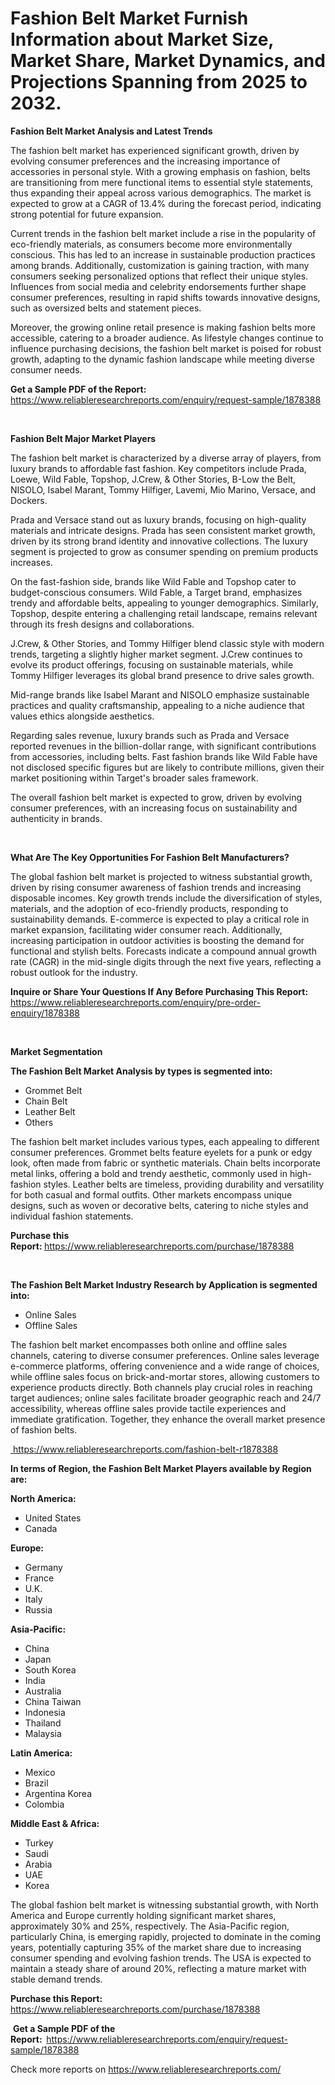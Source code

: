<p><h1>Fashion Belt Market Furnish Information about Market Size, Market Share, Market Dynamics, and Projections Spanning from 2025 to 2032.</h1></p><p><strong>Fashion Belt Market Analysis and Latest Trends</strong></p>
<p><p>The fashion belt market has experienced significant growth, driven by evolving consumer preferences and the increasing importance of accessories in personal style. With a growing emphasis on fashion, belts are transitioning from mere functional items to essential style statements, thus expanding their appeal across various demographics. The market is expected to grow at a CAGR of 13.4% during the forecast period, indicating strong potential for future expansion.</p><p>Current trends in the fashion belt market include a rise in the popularity of eco-friendly materials, as consumers become more environmentally conscious. This has led to an increase in sustainable production practices among brands. Additionally, customization is gaining traction, with many consumers seeking personalized options that reflect their unique styles. Influences from social media and celebrity endorsements further shape consumer preferences, resulting in rapid shifts towards innovative designs, such as oversized belts and statement pieces.</p><p>Moreover, the growing online retail presence is making fashion belts more accessible, catering to a broader audience. As lifestyle changes continue to influence purchasing decisions, the fashion belt market is poised for robust growth, adapting to the dynamic fashion landscape while meeting diverse consumer needs.</p></p>
<p><strong>Get a Sample PDF of the Report:&nbsp;</strong> <a href="https://www.reliableresearchreports.com/enquiry/request-sample/1878388?utm_campaign=2002&utm_medium=2&utm_source=Github&utm_content=ia&utm_term=08022025&utm_id=fashion-belt">https://www.reliableresearchreports.com/enquiry/request-sample/1878388</a></p>
<p>&nbsp;</p>
<p><strong>Fashion Belt Major Market Players</strong></p>
<p><p>The fashion belt market is characterized by a diverse array of players, from luxury brands to affordable fast fashion. Key competitors include Prada, Loewe, Wild Fable, Topshop, J.Crew, & Other Stories, B-Low the Belt, NISOLO, Isabel Marant, Tommy Hilfiger, Lavemi, Mio Marino, Versace, and Dockers.</p><p>Prada and Versace stand out as luxury brands, focusing on high-quality materials and intricate designs. Prada has seen consistent market growth, driven by its strong brand identity and innovative collections. The luxury segment is projected to grow as consumer spending on premium products increases. </p><p>On the fast-fashion side, brands like Wild Fable and Topshop cater to budget-conscious consumers. Wild Fable, a Target brand, emphasizes trendy and affordable belts, appealing to younger demographics. Similarly, Topshop, despite entering a challenging retail landscape, remains relevant through its fresh designs and collaborations.</p><p>J.Crew, & Other Stories, and Tommy Hilfiger blend classic style with modern trends, targeting a slightly higher market segment. J.Crew continues to evolve its product offerings, focusing on sustainable materials, while Tommy Hilfiger leverages its global brand presence to drive sales growth.</p><p>Mid-range brands like Isabel Marant and NISOLO emphasize sustainable practices and quality craftsmanship, appealing to a niche audience that values ethics alongside aesthetics. </p><p>Regarding sales revenue, luxury brands such as Prada and Versace reported revenues in the billion-dollar range, with significant contributions from accessories, including belts. Fast fashion brands like Wild Fable have not disclosed specific figures but are likely to contribute millions, given their market positioning within Target's broader sales framework.</p><p>The overall fashion belt market is expected to grow, driven by evolving consumer preferences, with an increasing focus on sustainability and authenticity in brands.</p></p>
<p>&nbsp;</p>
<p><strong>What Are The Key Opportunities For Fashion Belt Manufacturers?</strong></p>
<p><p>The global fashion belt market is projected to witness substantial growth, driven by rising consumer awareness of fashion trends and increasing disposable incomes. Key growth trends include the diversification of styles, materials, and the adoption of eco-friendly products, responding to sustainability demands. E-commerce is expected to play a critical role in market expansion, facilitating wider consumer reach. Additionally, increasing participation in outdoor activities is boosting the demand for functional and stylish belts. Forecasts indicate a compound annual growth rate (CAGR) in the mid-single digits through the next five years, reflecting a robust outlook for the industry.</p></p>
<p><strong>Inquire or Share Your Questions If Any Before Purchasing This Report:</strong> <a href="https://www.reliableresearchreports.com/enquiry/pre-order-enquiry/1878388?utm_campaign=2002&utm_medium=2&utm_source=Github&utm_content=ia&utm_term=08022025&utm_id=fashion-belt">https://www.reliableresearchreports.com/enquiry/pre-order-enquiry/1878388</a></p>
<p>&nbsp;</p>
<p><strong>Market Segmentation</strong></p>
<p><strong>The Fashion Belt Market Analysis by types is segmented into:</strong></p>
<p><ul><li>Grommet Belt</li><li>Chain Belt</li><li>Leather Belt</li><li>Others</li></ul></p>
<p><p>The fashion belt market includes various types, each appealing to different consumer preferences. Grommet belts feature eyelets for a punk or edgy look, often made from fabric or synthetic materials. Chain belts incorporate metal links, offering a bold and trendy aesthetic, commonly used in high-fashion styles. Leather belts are timeless, providing durability and versatility for both casual and formal outfits. Other markets encompass unique designs, such as woven or decorative belts, catering to niche styles and individual fashion statements.</p></p>
<p><strong>Purchase this Report:&nbsp;</strong><a href="https://www.reliableresearchreports.com/purchase/1878388?utm_campaign=2002&utm_medium=2&utm_source=Github&utm_content=ia&utm_term=08022025&utm_id=fashion-belt">https://www.reliableresearchreports.com/purchase/1878388</a></p>
<p>&nbsp;</p>
<p><strong>The Fashion Belt Market Industry Research by Application is segmented into:</strong></p>
<p><ul><li>Online Sales</li><li>Offline Sales</li></ul></p>
<p><p>The fashion belt market encompasses both online and offline sales channels, catering to diverse consumer preferences. Online sales leverage e-commerce platforms, offering convenience and a wide range of choices, while offline sales focus on brick-and-mortar stores, allowing customers to experience products directly. Both channels play crucial roles in reaching target audiences; online sales facilitate broader geographic reach and 24/7 accessibility, whereas offline sales provide tactile experiences and immediate gratification. Together, they enhance the overall market presence of fashion belts.</p></p>
<p><a href="https://www.reliableresearchreports.com/fashion-belt-r1878388?utm_campaign=2002&utm_medium=2&utm_source=Github&utm_content=ia&utm_term=08022025&utm_id=fashion-belt">&nbsp;https://www.reliableresearchreports.com/fashion-belt-r1878388</a></p>
<p><strong>In terms of Region, the Fashion Belt Market Players available by Region are:</strong></p>
<p>
    <p> <strong> North America: </strong>
        <ul>
            <li>United States</li>
            <li>Canada</li>
        </ul>
        </p> 
    <p> <strong> Europe: </strong>
        <ul>
            <li>Germany</li>
            <li>France</li>
            <li>U.K.</li>
            <li>Italy</li>
            <li>Russia</li>
        </ul>
        </p> 
    <p> <strong> Asia-Pacific: </strong>
        <ul>
            <li>China</li>
            <li>Japan</li>
            <li>South Korea</li>
            <li>India</li>
            <li>Australia</li>
            <li>China Taiwan</li>
            <li>Indonesia</li>
            <li>Thailand</li>
            <li>Malaysia</li>
        </ul>
        </p> 
    <p> <strong> Latin America: </strong>
        <ul>
            <li>Mexico</li>
            <li>Brazil</li>
            <li>Argentina Korea</li>
            <li>Colombia</li>
        </ul>
        </p> 
    <p> <strong> Middle East & Africa: </strong>
        <ul>
            <li>Turkey</li>
            <li>Saudi</li>
            <li>Arabia</li>
            <li>UAE</li>
            <li>Korea</li>
        </ul>
    </p>
    </p>
<p><p>The global fashion belt market is witnessing substantial growth, with North America and Europe currently holding significant market shares, approximately 30% and 25%, respectively. The Asia-Pacific region, particularly China, is emerging rapidly, projected to dominate in the coming years, potentially capturing 35% of the market share due to increasing consumer spending and evolving fashion trends. The USA is expected to maintain a steady share of around 20%, reflecting a mature market with stable demand trends.</p></p>
<p><strong>Purchase this Report: </strong><a href="https://www.reliableresearchreports.com/purchase/1878388?utm_campaign=2002&utm_medium=2&utm_source=Github&utm_content=ia&utm_term=08022025&utm_id=fashion-belt">https://www.reliableresearchreports.com/purchase/1878388</a></p>
<p>&nbsp;<strong>Get a Sample PDF of the Report:&nbsp;&nbsp;</strong><a href="https://www.reliableresearchreports.com/enquiry/request-sample/1878388?utm_campaign=2002&utm_medium=2&utm_source=Github&utm_content=ia&utm_term=08022025&utm_id=fashion-belt">https://www.reliableresearchreports.com/enquiry/request-sample/1878388</a></p>
<p><strong></strong></p>
<p>Check more reports on <a href="https://www.reliableresearchreports.com/?utm_campaign=2002&utm_medium=2&utm_source=Github&utm_content=ia&utm_term=08022025&utm_id=fashion-belt">https://www.reliableresearchreports.com/</a></p>